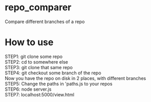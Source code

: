 # repo_comparer
 Compare different branches of a repo

# How to use
STEP1: git clone some repo  
STEP2: cd to somewhere else  
STEP3: git clone that same repo  
STEP4: git checkout some branch of the repo  
Now you have the repo on disk in 2 places, with different branches  
STEP5: Change the paths in 'paths.js to your repos    
STEP6: node server.js    
STEP7: localhost:5000/view.html  


